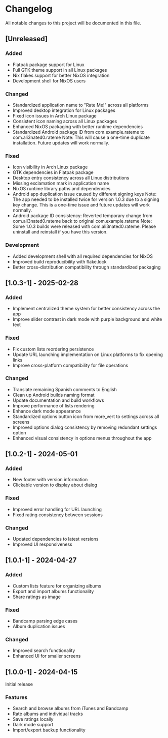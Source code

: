 # Changelog

All notable changes to this project will be documented in this file.

## [Unreleased]

### Added
- Flatpak package support for Linux
- Full GTK theme support in all Linux packages
- Nix flakes support for better NixOS integration
- Development shell for NixOS users

### Changed
- Standardized application name to "Rate Me!" across all platforms
- Improved desktop integration for Linux packages
- Fixed icon issues in Arch Linux package
- Consistent icon naming across all Linux packages
- Enhanced NixOS packaging with better runtime dependencies
- Standardized Android package ID from com.example.rateme to com.ali3nated0.rateme
  Note: This will cause a one-time duplicate installation. Future updates will work normally.

### Fixed
- Icon visibility in Arch Linux package
- GTK dependencies in Flatpak package
- Desktop entry consistency across all Linux distributions
- Missing exclamation mark in application name
- NixOS runtime library paths and dependencies
- Android app duplication issue caused by different signing keys
  Note: The app needed to be installed twice for version 1.0.3 due to a signing key change. This is a one-time issue and future updates will work normally.
- Android package ID consistency: Reverted temporary change from com.ali3nated0.rateme back to original com.example.rateme
  Note: Some 1.0.3 builds were released with com.ali3nated0.rateme. Please uninstall and reinstall if you have this version.

### Development
- Added development shell with all required dependencies for NixOS
- Improved build reproducibility with flake.lock
- Better cross-distribution compatibility through standardized packaging

## [1.0.3-1] - 2025-02-28

### Added
- Implement centralized theme system for better consistency across the app
- Improve slider contrast in dark mode with purple background and white text

### Fixed
- Fix custom lists reordering persistence
- Update URL launching implementation on Linux platforms to fix opening links
- Improve cross-platform compatibility for file operations

### Changed
- Translate remaining Spanish comments to English
- Clean up Android builds naming format
- Update documentation and build workflows
- Improve performance of lists rendering
- Enhance dark mode appearance
- Standardized options button icon from more_vert to settings across all screens
- Improved options dialog consistency by removing redundant settings option
- Enhanced visual consistency in options menus throughout the app

## [1.0.2-1] - 2024-05-01

### Added
- New footer with version information
- Clickable version to display about dialog

### Fixed
- Improved error handling for URL launching
- Fixed rating consistency between sessions

### Changed
- Updated dependencies to latest versions
- Improved UI responsiveness

## [1.0.1-1] - 2024-04-27

### Added
- Custom lists feature for organizing albums
- Export and import albums functionality
- Share ratings as image

### Fixed
- Bandcamp parsing edge cases
- Album duplication issues

### Changed
- Improved search functionality
- Enhanced UI for smaller screens

## [1.0.0-1] - 2024-04-15

Initial release

### Features
- Search and browse albums from iTunes and Bandcamp
- Rate albums and individual tracks
- Save ratings locally
- Dark mode support
- Import/export backup functionality

